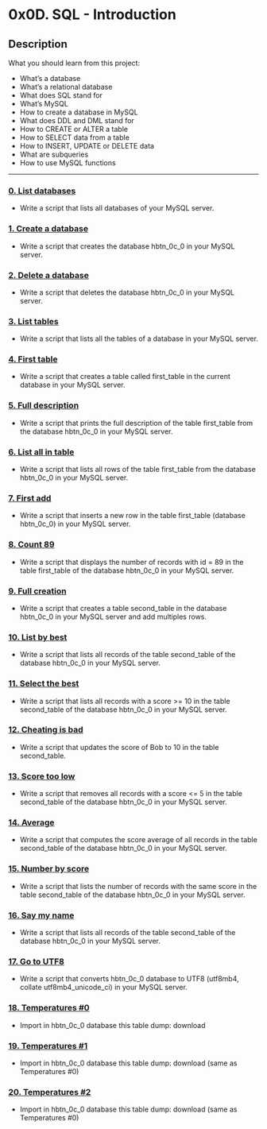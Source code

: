 # 0x0D. SQL - Introduction

## Description

What you should learn from this project:

* What’s a database
* What’s a relational database
* What does SQL stand for
* What’s MySQL
* How to create a database in MySQL
* What does DDL and DML stand for
* How to CREATE or ALTER a table
* How to SELECT data from a table
* How to INSERT, UPDATE or DELETE data
* What are subqueries
* How to use MySQL functions

---

### [0. List databases](./0-list_databases.sql)
* Write a script that lists all databases of your MySQL server.

### [1. Create a database](./1-create_database_if_missing.sql)
* Write a script that creates the database hbtn_0c_0 in your MySQL server.

### [2. Delete a database](./2-remove_database.sql)
* Write a script that deletes the database hbtn_0c_0 in your MySQL server.

### [3. List tables](./3-list_tables.sql)
* Write a script that lists all the tables of a database in your MySQL server.

### [4. First table](./4-first_table.sql)
* Write a script that creates a table called first_table in the current database in your MySQL server.

### [5. Full description](./5-full_table.sql)
* Write a script that prints the full description of the table first_table from the database hbtn_0c_0 in your MySQL server.

### [6. List all in table](./6-list_values.sql)
* Write a script that lists all rows of the table first_table from the database hbtn_0c_0 in your MySQL server.

### [7. First add](./7-insert_value.sql)
* Write a script that inserts a new row in the table first_table (database hbtn_0c_0) in your MySQL server.

### [8. Count 89](./8-count_89.sql)
* Write a script that displays the number of records with id = 89 in the table first_table of the database hbtn_0c_0 in your MySQL server.

### [9. Full creation](./9-full_creation.sql)
* Write a script that creates a table second_table in the database hbtn_0c_0 in your MySQL server and add multiples rows.

### [10. List by best](./10-top_score.sql)
* Write a script that lists all records of the table second_table of the database hbtn_0c_0 in your MySQL server.

### [11. Select the best](./11-best_score.sql)
* Write a script that lists all records with a score >= 10 in the table second_table of the database hbtn_0c_0 in your MySQL server.

### [12. Cheating is bad](./12-no_cheating.sql)
* Write a script that updates the score of Bob to 10 in the table second_table.

### [13. Score too low](./13-change_class.sql)
* Write a script that removes all records with a score <= 5 in the table second_table of the database hbtn_0c_0 in your MySQL server.

### [14. Average](./14-average.sql)
* Write a script that computes the score average of all records in the table second_table of the database hbtn_0c_0 in your MySQL server.

### [15. Number by score](./15-groups.sql)
* Write a script that lists the number of records with the same score in the table second_table of the database hbtn_0c_0 in your MySQL server.

### [16. Say my name](./16-no_link.sql)
* Write a script that lists all records of the table second_table of the database hbtn_0c_0 in your MySQL server.

### [17. Go to UTF8](./100-move_to_utf8.sql)
* Write a script that converts hbtn_0c_0 database to UTF8 (utf8mb4, collate utf8mb4_unicode_ci) in your MySQL server.

### [18. Temperatures #0](./101-avg_temperatures.sql)
* Import in hbtn_0c_0 database this table dump: download

### [19. Temperatures #1](./102-top_city.sql)
* Import in hbtn_0c_0 database this table dump: download (same as Temperatures #0)

### [20. Temperatures #2](./103-max_state.sql)
* Import in hbtn_0c_0 database this table dump: download (same as Temperatures #0)

